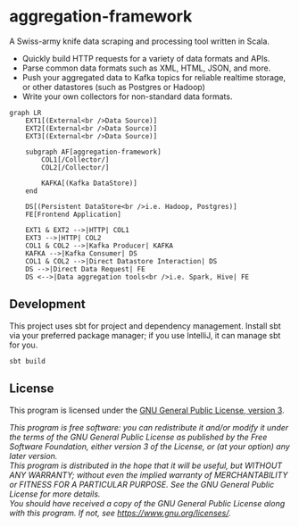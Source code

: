 # aggregation-framework

A Swiss-army knife data scraping and processing tool written in Scala.
- Quickly build HTTP requests for a variety of data formats and APIs.
- Parse common data formats such as XML, HTML, JSON, and more.
- Push your aggregated data to Kafka topics for reliable realtime storage, or other datastores (such as Postgres or
  Hadoop)
- Write your own collectors for non-standard data formats.

```mermaid
graph LR
    EXT1[(External<br />Data Source)]
    EXT2[(External<br />Data Source)]
    EXT3[(External<br />Data Source)]
    
    subgraph AF[aggregation-framework]
        COL1[/Collector/]
        COL2[/Collector/]
    
        KAFKA[(Kafka DataStore)]
    end
    
    DS[(Persistent DataStore<br />i.e. Hadoop, Postgres)]
    FE[Frontend Application]
    
    EXT1 & EXT2 -->|HTTP| COL1
    EXT3 -->|HTTP| COL2
    COL1 & COL2 -->|Kafka Producer| KAFKA
    KAFKA -->|Kafka Consumer| DS
    COL1 & COL2 -->|Direct Datastore Interaction| DS
    DS -->|Direct Data Request| FE
    DS <-->|Data aggregation tools<br />i.e. Spark, Hive| FE
```

## Development
This project uses sbt for project and dependency management. Install sbt via your preferred package manager; if you use
IntelliJ, it can manage sbt for you.

```shell
sbt build
```

## License
This program is licensed under the [GNU General Public License, version 3](LICENSE.md).

*This program is free software: you can redistribute it and/or modify it under the terms of the GNU General Public
License as published by the Free Software Foundation, either version 3 of the License, or (at your option) any later
version.*<br />
*This program is distributed in the hope that it will be useful, but WITHOUT ANY WARRANTY; without even the implied
warranty of MERCHANTABILITY or FITNESS FOR A PARTICULAR PURPOSE.  See the GNU General Public License for more details.*
<br />
*You should have received a copy of the GNU General Public License along with this program. If not, see
https://www.gnu.org/licenses/.*